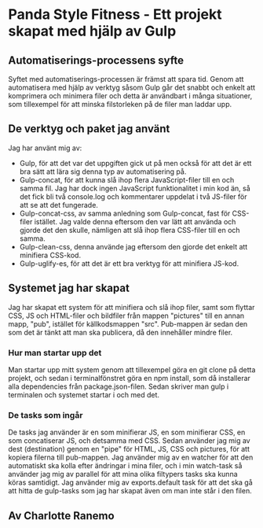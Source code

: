 # Panda Style Fitness - Ett projekt skapat med hjälp av Gulp

## Automatiserings-processens syfte

Syftet med automatiserings-processen är främst att spara tid. Genom att automatisera med hjälp av verktyg såsom Gulp går det snabbt och enkelt att komprimera och minimera filer och detta är användbart i många situationer, som tillexempel för att minska filstorleken på de filer man laddar upp.

## De verktyg och paket jag använt

Jag har använt mig av:

- Gulp, för att det var det uppgiften gick ut på men också för att det är ett bra sätt att lära sig denna typ av automatisering på.
- Gulp-concat, för att kunna slå ihop flera JavaScript-filer till en och samma fil. Jag har dock ingen JavaScript funktionalitet i min kod än, så det fick bli två console.log och kommentarer uppdelat i två JS-filer för att se att det fungerade.
- Gulp-concat-css, av samma anledning som Gulp-concat, fast för CSS-filer istället. Jag valde denna eftersom den var lätt att använda och gjorde det den skulle, nämligen att slå ihop flera CSS-filer till en och samma.
- Gulp-clean-css, denna använde jag eftersom den gjorde det enkelt att minifiera CSS-kod.
- Gulp-uglify-es, för att det är ett bra verktyg för att minifiera JS-kod.

## Systemet jag har skapat

Jag har skapat ett system för att minifiera och slå ihop filer, samt som flyttar CSS, JS och HTML-filer och bildfiler från mappen "pictures" till en annan mapp, "pub", istället för källkodsmappen "src". Pub-mappen är sedan den som det är tänkt att man ska publicera, då den innehåller mindre filer.

### Hur man startar upp det

Man startar upp mitt system genom att tillexempel göra en git clone på detta projekt, och sedan i terminalfönstret göra en npm install, som då installerar alla dependencies från package.json-filen. Sedan skriver man gulp i terminalen och systemet startar i och med det.

### De tasks som ingår

De tasks jag använder är en som minifierar JS, en som minifierar CSS, en som concatiserar JS, och detsamma med CSS. Sedan använder jag mig av dest (destination) genom en "pipe" för HTML, JS, CSS och pictures, för att kopiera filerna till pub-mappen. Jag använder mig av en watcher för att den automatiskt ska kolla efter ändringar i mina filer, och i min watch-task så använder jag mig av parallel för att mina olika filtypers tasks ska kunna köras samtidigt. Jag använder mig av exports.default task för att det ska gå att hitta de gulp-tasks som jag har skapat även om man inte står i den filen.

## Av Charlotte Ranemo
